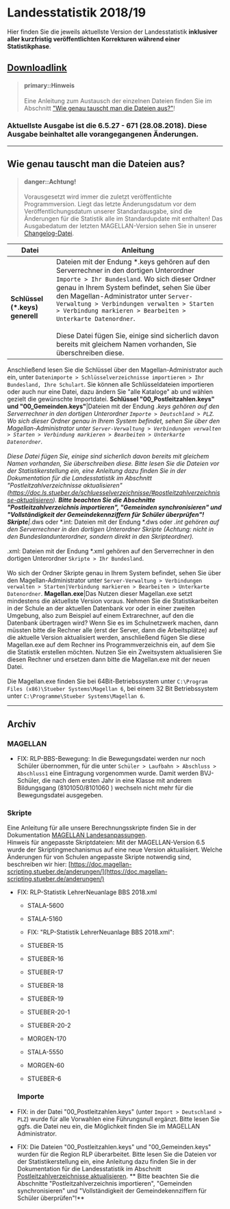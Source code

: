 # Landesstatistik 2018/19

Hier finden Sie die jeweils aktuellste Version der Landesstatistik **inklusiver aller kurzfristig veröffentlichten Korrekturen während einer Statistikphase**.


##  [**Downloadlink**](https://my.hidrive.com/share/j0wxzj4-v2)


> #### primary::Hinweis
>
> Eine Anleitung zum Austausch der einzelnen Dateien finden Sie im Abschnitt ["Wie genau tauscht man die Dateien aus?"](https://doc.ls.stueber.de/rheinland-pfalz/changelog/#wie-genau-tauscht-man-die-dateien-aus)!




### Aktuellste Ausgabe ist die 6.5.27 - 671 (28.08.2018). Diese Ausgabe beinhaltet alle vorangegangenen Änderungen.




---
## Wie genau tauscht man die Dateien aus?


> #### danger::Achtung!
>
> Vorausgesetzt wird immer die zuletzt veröffentlichte Programmversion. Liegt das letzte Änderungsdatum vor dem Veröffentlichungsdatum unserer Standardausgabe, sind die Änderungen für die Statistik alle im Standardupdate mit enthalten! Das Ausgabedatum der letzten MAGELLAN-Version sehen Sie in unserer [Changelog-Datei](https://doc.magellan6.stueber.de/changelog/).
 

Datei|Anleitung
--|-- 
**Schlüssel (*.keys) generell**|Dateien mit der Endung *.keys gehören auf den Serverrechner in den dortigen Unterordner `Importe > Ihr Bundesland`. Wo sich dieser Ordner genau in Ihrem System befindet, sehen Sie über den Magellan-Administrator unter `Server-Verwaltung > Verbindungen verwalten > Starten > Verbindung markieren > Bearbeiten > Unterkarte Datenordner`. <br/><br/>Diese Datei fügen Sie, einige sind sicherlich davon bereits mit gleichem Namen vorhanden, Sie überschreiben diese.
Anschließend lesen Sie die Schlüssel über den Magellan-Administrator auch ein, unter `Datenimporte > Schlüsselverzeichnisse importieren > Ihr Bundesland, Ihre Schulart`. Sie können alle Schlüsseldateien importieren oder auch nur eine Datei, dazu ändern Sie "alle Kataloge" ab und wählen gezielt die gewünschte Importdatei.
**Schlüssel "00_Postleitzahlen.keys" und "00_Gemeinden.keys"**|Dateien mit der Endung *.keys gehören auf den Serverrechner in den dortigen Unterordner `Importe > Deutschland > PLZ`. Wo sich dieser Ordner genau in Ihrem System befindet, sehen Sie über den Magellan-Administrator unter `Server-Verwaltung > Verbindungen verwalten > Starten > Verbindung markieren > Bearbeiten > Unterkarte Datenordner`.<br/><br/>Diese Datei fügen Sie, einige sind sicherlich davon bereits mit gleichem Namen vorhanden, Sie überschreiben diese.
Bitte lesen Sie die Dateien vor der Statistikerstellung ein, eine Anleitung dazu finden Sie in der Dokumentation für die Landesstatistik im Abschnitt "Postleitzahlverzeichnisse aktualisieren" (https://doc.ls.stueber.de/schluesselverzeichnisse/#postleitzahlverzeichnisse-aktualisieren). 
**Bitte beachten Sie die Abschnitte  "Postleitzahlverzeichnis importieren", "Gemeinden synchronisieren" und "Vollständigkeit der Gemeindekennziffern für Schüler überprüfen"!**
**Skripte**|*.dws oder *.int: Dateien mit der Endung *.dws oder *.int  gehören auf den Serverrechner in den dortigen Unterordner Skripte (Achtung: nicht in den Bundeslandunterordner, sondern direkt in den Skripteordner).<br/><br/>*.xml: Dateien mit der Endung *.xml gehören auf den Serverrechner in den dortigen Unterordner `Skripte > Ihr Bundesland`. <br/><br/>Wo sich der Ordner Skripte genau in Ihrem System befindet, sehen Sie über den Magellan-Administrator unter `Server-Verwaltung > Verbindungen verwalten > Starten|Verbindung markieren > Bearbeiten > Unterkarte Datenordner`.
**Magellan.exe**|Das Nutzen dieser Magellan.exe setzt mindestens die aktuellste Version voraus. Nehmen Sie die Statistikarbeiten in der Schule an der aktuellen Datenbank vor oder in einer zweiten Umgebung, also zum Beispiel auf einem Extrarechner, auf den die Datenbank übertragen wird? Wenn Sie es im Schulnetzwerk machen, dann müssten bitte die Rechner alle (erst der Server, dann die Arbeitsplätze) auf die aktuelle Version aktualisiert werden, anschließend fügen Sie diese Magellan.exe auf dem Rechner ins Programmverzeichnis ein, auf dem Sie die Statistik erstellen möchten.
Nutzen Sie ein Zweitsystem aktualisieren Sie diesen Rechner und ersetzen dann bitte die Magellan.exe mit der neuen Datei.<br/><br/>Die Magellan.exe finden Sie bei 64Bit-Betriebssystem unter `C:\Program Files (x86)\Stueber Systems\Magellan 6`, bei einem 32 Bit Betriebssystem unter `C:\Programme\Stueber Systems\Magellan 6`.




---

## Archiv 

### MAGELLAN

* FIX: RLP-BBS-Bewegung: In die Bewegungsdatei werden nur noch Schüler übernommen, für die unter `Schüler > Laufbahn > Abschluss > Abschluss1` eine Eintragung vorgenommen wurde. Damit werden BVJ-Schüler, die nach dem ersten Jahr in eine Klasse mit anderem Bildungsgang (8101050/8101060 ) wechseln nicht mehr für die Bewegungsdatei ausgegeben.


### Skripte

Eine Anleitung für alle unsere Berechnungsskripte finden Sie in der Dokumentation [MAGELLAN Landesanpassungen](https://doc.la.stueber.de).  
Hinweis für angepasste Skriptdateien: Mit der MAGELLAN-Version 6.5 wurde der Skriptingmechanismus auf eine neue Version aktualisiert. Welche Änderungen für von Schulen angepasste Skripte notwendig sind, beschreiben wir hier: [https://doc.magellan-scripting.stueber.de/anderungen/](https://doc.magellan-scripting.stueber.de/anderungen/)

* FIX: RLP-Statistik LehrerNeuanlage BBS 2018.xml
  * STALA-5600 
  * STALA-5160

  * FIX: "RLP-Statistik LehrerNeuanlage BBS 2018.xml":

  * STUEBER-15
  * STUEBER-16
  * STUEBER-17
  * STUEBER-18
  * STUEBER-19
  * STUEBER-20-1
  * STUEBER-20-2
  * MORGEN-170
  * STALA-5550
  * MORGEN-60
  * STUEBER-6
  
  ### Importe

* FIX: in der Datei "00_Postleitzahlen.keys" (unter `Import > Deutschland > PLZ`) wurde für alle Vorwahlen eine Führungsnull ergänzt. Bitte lesen Sie ggfs. die Datei neu ein, die Möglichkeit finden Sie im MAGELLAN Administrator.

* FIX: Die Dateien "00\_Postleitzahlen.keys" und "00\_Gemeinden.keys" wurden für die Region RLP überarbeitet. 
  Bitte lesen Sie die Dateien vor der Statistikerstellung ein, eine Anleitung dazu finden Sie in der Dokumentation für die Landesstatistik im Abschnitt [Postleitzahlverzeichnisse aktualisieren](https://doc.ls.stueber.de/schluesselverzeichnisse/#postleitzahlverzeichnisse-aktualisieren). ** Bitte beachten Sie die Abschnitte  "Postleitzahlverzeichnis importieren", "Gemeinden synchronisieren" und "Vollständigkeit der Gemeindekennziffern für Schüler überprüfen"!**